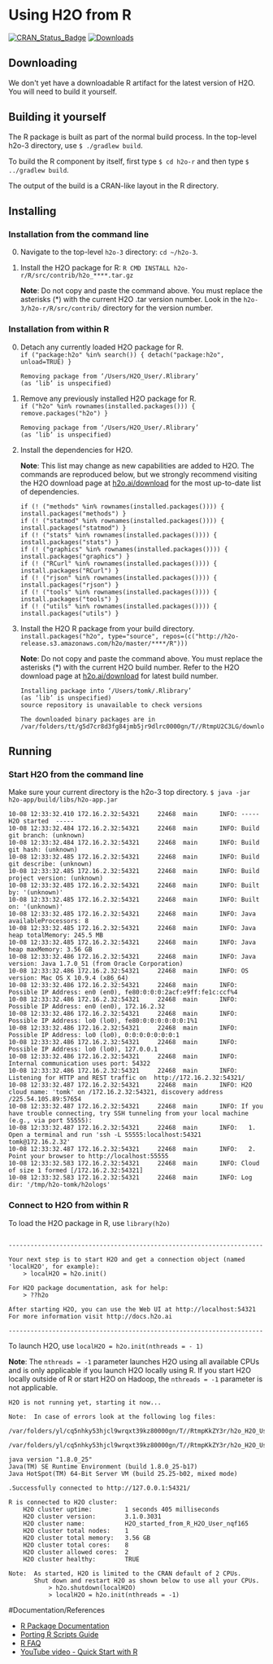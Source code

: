 # Using H2O from R
[![CRAN_Status_Badge](http://www.r-pkg.org/badges/version/h2o)](http://cran.r-project.org/web/packages/h2o)
[![Downloads](http://cranlogs.r-pkg.org/badges/h2o)](http://cran.rstudio.com/package=h2o)

## Downloading

We don't yet have a downloadable R artifact for the latest version of H2O. You will need to build it yourself.


## Building it yourself

The R package is built as part of the normal build process.
In the top-level h2o-3 directory, use `$ ./gradlew build`.

To build the R component by itself, first type `$ cd h2o-r` and then type `$ ../gradlew build`.

The output of the build is a CRAN-like layout in the R directory.


## Installing

###  Installation from the command line

0. Navigate to the top-level `h2o-3` directory: `cd ~/h2o-3`. 
0. Install the H2O package for R: `R CMD INSTALL h2o-r/R/src/contrib/h2o_****.tar.gz`

   **Note**: Do not copy and paste the command above. You must replace the asterisks (*) with the current H2O .tar version number. Look in the `h2o-3/h2o-r/R/src/contrib/` directory for the version number. 

###  Installation from within R

0. Detach any currently loaded H2O package for R.  
`if ("package:h2o" %in% search()) { detach("package:h2o", unload=TRUE) }`  

	```
	Removing package from ‘/Users/H2O_User/.Rlibrary’
	(as ‘lib’ is unspecified)
	```

0. Remove any previously installed H2O package for R.  
`if ("h2o" %in% rownames(installed.packages())) { remove.packages("h2o") }`


	```
	Removing package from ‘/Users/H2O_User/.Rlibrary’
	(as ‘lib’ is unspecified)
	```

0. Install the dependencies for H2O.
   
   **Note**: This list may change as new capabilities are added to H2O. The commands are reproduced below, but we strongly recommend visiting the H2O download page at [h2o.ai/download](http://h2o.ai/download) for the most up-to-date list of dependencies. 
   
	```
  	if (! ("methods" %in% rownames(installed.packages()))) { install.packages("methods") }
	if (! ("statmod" %in% rownames(installed.packages()))) { install.packages("statmod") }
	if (! ("stats" %in% rownames(installed.packages()))) { install.packages("stats") }
	if (! ("graphics" %in% rownames(installed.packages()))) { install.packages("graphics") }
	if (! ("RCurl" %in% rownames(installed.packages()))) { install.packages("RCurl") }
	if (! ("rjson" %in% rownames(installed.packages()))) { install.packages("rjson") }
	if (! ("tools" %in% rownames(installed.packages()))) { install.packages("tools") }
	if (! ("utils" %in% rownames(installed.packages()))) { install.packages("utils") }
	```

0. Install the H2O R package from your build directory.  
  `install.packages("h2o", type="source", repos=(c("http://h2o-release.s3.amazonaws.com/h2o/master/****/R")))`

   **Note**: Do not copy and paste the command above. You must replace the asterisks (*) with the current H2O build number. Refer to the H2O download page at [h2o.ai/download](http://h2o.ai/download) for latest build number. 

	```
	Installing package into ‘/Users/tomk/.Rlibrary’
	(as ‘lib’ is unspecified)
	source repository is unavailable to check versions
	
	The downloaded binary packages are in
	/var/folders/tt/g5d7cr8d3fg84jmb5jr9dlrc0000gn/T//RtmpU2C3LG/downloaded_packages
	```

## Running

###  Start H2O from the command line

Make sure your current directory is the h2o-3 top directory.
`$ java -jar h2o-app/build/libs/h2o-app.jar`  

```
10-08 12:33:32.410 172.16.2.32:54321     22468  main      INFO: ----- H2O started  -----
10-08 12:33:32.484 172.16.2.32:54321     22468  main      INFO: Build git branch: (unknown)
10-08 12:33:32.484 172.16.2.32:54321     22468  main      INFO: Build git hash: (unknown)
10-08 12:33:32.485 172.16.2.32:54321     22468  main      INFO: Build git describe: (unknown)
10-08 12:33:32.485 172.16.2.32:54321     22468  main      INFO: Build project version: (unknown)
10-08 12:33:32.485 172.16.2.32:54321     22468  main      INFO: Built by: '(unknown)'
10-08 12:33:32.485 172.16.2.32:54321     22468  main      INFO: Built on: '(unknown)'
10-08 12:33:32.485 172.16.2.32:54321     22468  main      INFO: Java availableProcessors: 8
10-08 12:33:32.485 172.16.2.32:54321     22468  main      INFO: Java heap totalMemory: 245.5 MB
10-08 12:33:32.485 172.16.2.32:54321     22468  main      INFO: Java heap maxMemory: 3.56 GB
10-08 12:33:32.486 172.16.2.32:54321     22468  main      INFO: Java version: Java 1.7.0_51 (from Oracle Corporation)
10-08 12:33:32.486 172.16.2.32:54321     22468  main      INFO: OS   version: Mac OS X 10.9.4 (x86_64)
10-08 12:33:32.486 172.16.2.32:54321     22468  main      INFO: Possible IP Address: en0 (en0), fe80:0:0:0:2acf:e9ff:fe1c:ccf%4
10-08 12:33:32.486 172.16.2.32:54321     22468  main      INFO: Possible IP Address: en0 (en0), 172.16.2.32
10-08 12:33:32.486 172.16.2.32:54321     22468  main      INFO: Possible IP Address: lo0 (lo0), fe80:0:0:0:0:0:0:1%1
10-08 12:33:32.486 172.16.2.32:54321     22468  main      INFO: Possible IP Address: lo0 (lo0), 0:0:0:0:0:0:0:1
10-08 12:33:32.486 172.16.2.32:54321     22468  main      INFO: Possible IP Address: lo0 (lo0), 127.0.0.1
10-08 12:33:32.486 172.16.2.32:54321     22468  main      INFO: Internal communication uses port: 54322
10-08 12:33:32.486 172.16.2.32:54321     22468  main      INFO: Listening for HTTP and REST traffic on  http://172.16.2.32:54321/
10-08 12:33:32.487 172.16.2.32:54321     22468  main      INFO: H2O cloud name: 'tomk' on /172.16.2.32:54321, discovery address /225.54.105.89:57654
10-08 12:33:32.487 172.16.2.32:54321     22468  main      INFO: If you have trouble connecting, try SSH tunneling from your local machine (e.g., via port 55555):
10-08 12:33:32.487 172.16.2.32:54321     22468  main      INFO:   1. Open a terminal and run 'ssh -L 55555:localhost:54321 tomk@172.16.2.32'
10-08 12:33:32.487 172.16.2.32:54321     22468  main      INFO:   2. Point your browser to http://localhost:55555
10-08 12:33:32.583 172.16.2.32:54321     22468  main      INFO: Cloud of size 1 formed [/172.16.2.32:54321]
10-08 12:33:32.583 172.16.2.32:54321     22468  main      INFO: Log dir: '/tmp/h2o-tomk/h2ologs'
```


###  Connect to H2O from within R

To load the H2O package in R, use `library(h2o)`  

```

----------------------------------------------------------------------

Your next step is to start H2O and get a connection object (named
'localH2O', for example):
    > localH2O = h2o.init()

For H2O package documentation, ask for help:
    > ??h2o

After starting H2O, you can use the Web UI at http://localhost:54321
For more information visit http://docs.h2o.ai

----------------------------------------------------------------------

```


To launch H2O, use `localH2O = h2o.init(nthreads = - 1)`  

**Note**: The `nthreads = -1` parameter launches H2O using all available CPUs and is only applicable if you launch H2O locally using R. If you start H2O locally outside of R or start H2O on Hadoop, the `nthreads = -1` parameter is not applicable. 


```
H2O is not running yet, starting it now...

Note:  In case of errors look at the following log files:
    /var/folders/yl/cq5nhky53hjcl9wrqxt39kz80000gn/T//RtmpKkZY3r/h2o_H2O_User_started_from_r.out
    /var/folders/yl/cq5nhky53hjcl9wrqxt39kz80000gn/T//RtmpKkZY3r/h2o_H2O_User_started_from_r.err

java version "1.8.0_25"
Java(TM) SE Runtime Environment (build 1.8.0_25-b17)
Java HotSpot(TM) 64-Bit Server VM (build 25.25-b02, mixed mode)

.Successfully connected to http://127.0.0.1:54321/ 

R is connected to H2O cluster:
    H2O cluster uptime:         1 seconds 405 milliseconds 
    H2O cluster version:        3.1.0.3031 
    H2O cluster name:           H2O_started_from_R_H2O_User_nqf165 
    H2O cluster total nodes:    1 
    H2O cluster total memory:   3.56 GB 
    H2O cluster total cores:    8 
    H2O cluster allowed cores:  2 
    H2O cluster healthy:        TRUE 

Note:  As started, H2O is limited to the CRAN default of 2 CPUs.
       Shut down and restart H2O as shown below to use all your CPUs.
           > h2o.shutdown(localH2O)
           > localH2O = h2o.init(nthreads = -1)
```

#Documentation/References

- [R Package Documentation](http://h2o-release.s3.amazonaws.com/h2o/latest_stable_Rdoc.html)
- [Porting R Scripts Guide](https://github.com/h2oai/h2o-3/blob/master/h2o-docs/src/product/upgrade/H2ODevPortingRScripts.md)
- [R FAQ](https://github.com/h2oai/h2o-3/blob/master/h2o-docs/src/product/howto/FAQ.md#r)
- [YouTube video - Quick Start with R](https://www.youtube.com/watch?list=PLNtMya54qvOHbBdA1x8FNRSpMBEHmhxr0&v=zzV1kTCnmR0)
